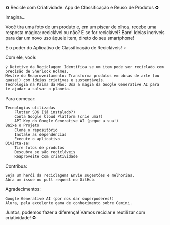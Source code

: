 ♻️ Recicle com Criatividade: App de Classificação e Reuso de Produtos ♻️

Imagina...

Você tira uma foto de um produto e, em um piscar de olhos, recebe uma resposta mágica: reciclável ou não? E se for reciclável? Bam! Ideias incríveis para dar um novo uso àquele item, direto do seu smartphone!

É o poder do Aplicativo de Classificação de Recicláveis! ‍♀️

Com ele, você:

    ️‍♀️ Detetive da Reciclagem: Identifica se um item pode ser reciclado com precisão de Sherlock Holmes.
    Mestre do Reaproveitamento: Transforma produtos em obras de arte (ou quase!) com ideias criativas e sustentáveis.
    Tecnologia na Palma da Mão: Usa a magia da Google Generative AI para te ajudar a salvar o planeta.

Para começar:

    Tecnologias utilizadas
        Flutter SDK (já instalado?)
        Conta Google Cloud Platform (crie uma!)
        API Key do Google Generative AI (pegue a sua!)
    Baixe o Projeto
        Clone o repositório
        Instale as dependências
        Execute o aplicativo
    Divirta-se!
        Tire fotos de produtos
        Descubra se são recicláveis
        Reaproveite com criatividade

Contribua:

    Seja um herói da reciclagem! Envie sugestões e melhorias.
    Abra um issue ou pull request no GitHub.


Agradecimentos:

    Google Generative AI (por nos dar superpoderes!)
    Alura, pela excelente gama de conhecimento sobre Gemini.

Juntos, podemos fazer a diferença! Vamos reciclar e reutilizar com criatividade! ♻️
